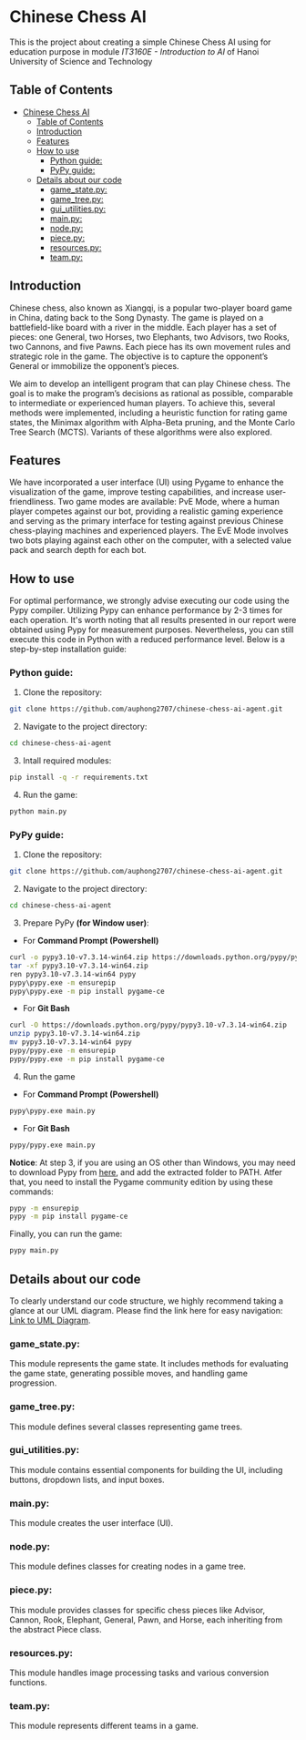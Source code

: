 # Chinese Chess AI

This is the project about creating a simple Chinese Chess AI using for education purpose in module *IT3160E - Introduction to AI* of Hanoi University of Science and Technology

## Table of Contents
- [Chinese Chess AI](#chinese-chess-ai)
  - [Table of Contents](#table-of-contents)
  - [Introduction](#introduction)
  - [Features](#features)
  - [How to use](#how-to-use)
    - [Python guide:](#python-guide)
    - [PyPy guide:](#pypy-guide)
  - [Details about our code](#details-about-our-code)
    - [game\_state.py:](#game_statepy)
    - [game\_tree.py:](#game_treepy)
    - [gui\_utilities.py:](#gui_utilitiespy)
    - [main.py:](#mainpy)
    - [node.py:](#nodepy)
    - [piece.py:](#piecepy)
    - [resources.py:](#resourcespy)
    - [team.py:](#teampy)

## Introduction

Chinese chess, also known as Xiangqi, is a popular two-player board game in China, dating back to the Song Dynasty. The game is played on a battlefield-like board with a river in the middle. Each player has a set of pieces: one General, two Horses, two Elephants, two Advisors, two Rooks, two Cannons, and five Pawns. Each piece has its own movement rules and strategic role in the game. The objective is to capture the opponent’s General or immobilize the opponent’s pieces.

We aim to develop an intelligent program that can play Chinese chess. The goal is to make the program’s decisions as rational as possible, comparable to intermediate or experienced human players. To achieve this, several methods were implemented, including a heuristic function for rating game states, the Minimax algorithm with Alpha-Beta pruning, and the Monte Carlo Tree Search (MCTS). Variants of these algorithms were also explored.

## Features

We have incorporated a user interface (UI) using Pygame to enhance the visualization of the game, improve testing capabilities, and increase user-friendliness. Two game modes are available: PvE Mode, where a human player competes against our bot, providing a realistic gaming experience and serving as the primary interface for testing against previous Chinese chess-playing machines and experienced players. The EvE Mode involves two bots playing against each other on the computer, with a selected value pack and search depth for each bot.

## How to use

For optimal performance, we strongly advise executing our code using the Pypy compiler. Utilizing Pypy can enhance performance by 2-3 times for each operation. It's worth noting that all results presented in our report were obtained using Pypy for measurement purposes. Nevertheless, you can still execute this code in Python with a reduced performance level. Below is a step-by-step installation guide:

### Python guide:
1. Clone the repository:
```bash
git clone https://github.com/auphong2707/chinese-chess-ai-agent.git
```
2. Navigate to the project directory:
```bash
cd chinese-chess-ai-agent
```
3. Intall required modules:
```bash
pip install -q -r requirements.txt
```
4. Run the game:
```bash
python main.py
```
### PyPy guide:
1. Clone the repository:
```bash
git clone https://github.com/auphong2707/chinese-chess-ai-agent.git
```
2. Navigate to the project directory:
```bash
cd chinese-chess-ai-agent
```
3. Prepare PyPy **(for Window user)**:
- For **Command Prompt (Powershell)**
```bash
curl -o pypy3.10-v7.3.14-win64.zip https://downloads.python.org/pypy/pypy3.10-v7.3.14-win64.zip
tar -xf pypy3.10-v7.3.14-win64.zip
ren pypy3.10-v7.3.14-win64 pypy
pypy\pypy.exe -m ensurepip
pypy\pypy.exe -m pip install pygame-ce
```
- For **Git Bash**
```bash
curl -O https://downloads.python.org/pypy/pypy3.10-v7.3.14-win64.zip
unzip pypy3.10-v7.3.14-win64.zip
mv pypy3.10-v7.3.14-win64 pypy
pypy/pypy.exe -m ensurepip
pypy/pypy.exe -m pip install pygame-ce
```
4. Run the game
- For **Command Prompt (Powershell)**
```bash
pypy\pypy.exe main.py
```
- For **Git Bash**
```bash
pypy/pypy.exe main.py
```
**Notice**: At step 3, if you are using an OS other than Windows, you may need to download Pypy from [here](https://www.pypy.org/download.html), and add the extracted folder to PATH. Atfer that, you need to install the Pygame community edition by using these commands:
```bash
pypy -m ensurepip
pypy -m pip install pygame-ce
```
Finally, you can run the game:
```bash
pypy main.py
```

## Details about our code
To clearly understand our code structure, we highly recommend taking a glance at our UML diagram. Please find the link here for easy navigation: [Link to UML Diagram](https://lucid.app/lucidchart/ec68185f-a423-46e4-ae54-d047a4e859fc/edit?invitationId=inv_6149075f-f988-44a2-bd3b-41b02c10e651&page=0_0#).

### game_state.py:
This module represents the game state. It includes methods for evaluating the game state, generating possible moves, and handling game progression.

### game_tree.py:
This module defines several classes representing game trees.

### gui_utilities.py:
This module contains essential components for building the UI, including buttons, dropdown lists, and input boxes.

### main.py:
This module creates the user interface (UI).

### node.py:
This module defines classes for creating nodes in a game tree.

### piece.py:
This module provides classes for specific chess pieces like Advisor, Cannon, Rook, Elephant, General, Pawn, and Horse, each inheriting from the abstract Piece class.

### resources.py:
This module handles image processing tasks and various conversion functions.

### team.py:
This module represents different teams in a game.

